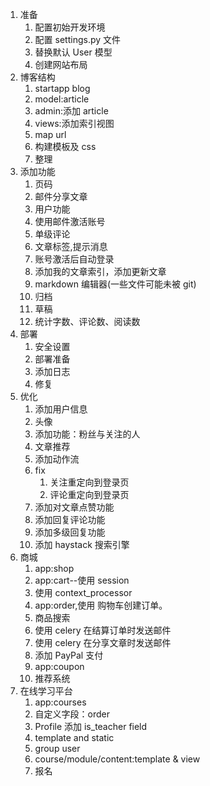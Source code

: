 1. 准备
    1. 配置初始开发环境
    2. 配置 settings.py 文件
    3. 替换默认 User 模型
    4. 创建网站布局
2. 博客结构
    1. startapp blog
    2. model:article
    3. admin:添加 article
    4. views:添加索引视图
    5. map url
    6. 构建模板及 css
    7. 整理
3. 添加功能
    1. 页码
    2. 邮件分享文章
    3. 用户功能
    4. 使用邮件激活账号
    5. 单级评论
    6. 文章标签,提示消息
    7. 账号激活后自动登录
    8. 添加我的文章索引，添加更新文章
    9. markdown 编辑器(一些文件可能未被 git)
    10. 归档
    11. 草稿
    12. 统计字数、评论数、阅读数
4. 部署
    1. 安全设置
    2. 部署准备
    3. 添加日志
    4. 修复
5. 优化
    1. 添加用户信息
    2. 头像
    3. 添加功能：粉丝与关注的人
    4. 文章推荐
    5. 添加动作流
    6. fix
        1. 关注重定向到登录页
        2. 评论重定向到登录页
    7. 添加对文章点赞功能
    8. 添加回复评论功能
    9. 添加多级回复功能
    10. 添加 haystack 搜索引擎
6. 商城
    1. app:shop
    2. app:cart--使用 session
    3. 使用 context_processor
    4. app:order,使用 购物车创建订单。
    5. 商品搜索
    6. 使用 celery 在结算订单时发送邮件
    7. 使用 celery 在分享文章时发送邮件
    8. 添加 PayPal 支付
    9. app:coupon
    10. 推荐系统
7. 在线学习平台
    1. app:courses
    2. 自定义字段：order
    3. Profile 添加 is_teacher field
    4. template and static
    5. group user
    6. course/module/content:template & view
    7. 报名